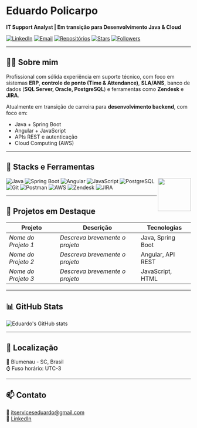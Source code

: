 # Eduardo Policarpo

**IT Support Analyst | Em transição para Desenvolvimento Java & Cloud**

[![LinkedIn](https://img.shields.io/badge/LinkedIn-0077B5?style=for-the-badge&logo=linkedin&logoColor=white)](https://www.linkedin.com/in/eduardopolicarpotechsupport)
[![Email](https://img.shields.io/badge/Gmail-D14836?style=for-the-badge&logo=gmail&logoColor=white)](mailto:eduardo.seuemail@gmail.com)
[![Repositórios](https://img.shields.io/badge/Repositórios-0059D6?style=for-the-badge&logo=github&logoColor=white)](https://github.com/edupolicarpo?tab=repositories)
[![Stars](https://img.shields.io/github/stars/edupolicarpo?style=for-the-badge&label=Stars&color=blue&logo=github&logoColor=white)](https://github.com/edupolicarpo?tab=stars)
[![Followers](https://img.shields.io/github/followers/edupolicarpo?label=Seguidores&style=for-the-badge&color=red&logo=github&logoColor=white)](https://github.com/edupolicarpo?tab=followers)

---

## 🧑‍💻 Sobre mim

Profissional com sólida experiência em suporte técnico, com foco em sistemas **ERP**, **controle de ponto (Time & Attendance)**, **SLA/ANS**, banco de dados (**SQL Server, Oracle, PostgreSQL**) e ferramentas como **Zendesk** e **JIRA**.

Atualmente em transição de carreira para **desenvolvimento backend**, com foco em:

- Java + Spring Boot  
- Angular + JavaScript  
- APIs REST e autenticação  
- Cloud Computing (AWS)

---

## 🧰 Stacks e Ferramentas  
<img src="https://cdn.jsdelivr.net/gh/Th3Wall/assets-cdn/books/book-reading.gif" width="90" align="right"/>

![Java](https://img.shields.io/badge/Java-ED8B00?style=for-the-badge&logo=java&logoColor=white)
![Spring Boot](https://img.shields.io/badge/Spring_Boot-6DB33F?style=for-the-badge&logo=springboot&logoColor=white)
![Angular](https://img.shields.io/badge/Angular-DD0031?style=for-the-badge&logo=angular&logoColor=white)
![JavaScript](https://img.shields.io/badge/JavaScript-F7DF1E?style=for-the-badge&logo=javascript&logoColor=black)
![PostgreSQL](https://img.shields.io/badge/PostgreSQL-316192?style=for-the-badge&logo=postgresql&logoColor=white)
![Git](https://img.shields.io/badge/Git-F05032?style=for-the-badge&logo=git&logoColor=white)
![Postman](https://img.shields.io/badge/Postman-FF6C37?style=for-the-badge&logo=postman&logoColor=white)
![AWS](https://img.shields.io/badge/AWS-FF9900?style=for-the-badge&logo=amazonaws&logoColor=white)
![Zendesk](https://img.shields.io/badge/Zendesk-03363D?style=for-the-badge&logo=zendesk&logoColor=white)
![JIRA](https://img.shields.io/badge/JIRA-0052CC?style=for-the-badge&logo=jira&logoColor=white)

---

## 📌 Projetos em Destaque

| Projeto | Descrição | Tecnologias |
|--------|-----------|-------------|
| *Nome do Projeto 1* | *Descreva brevemente o projeto* | Java, Spring Boot |
| *Nome do Projeto 2* | *Descreva brevemente o projeto* | Angular, API REST |
| *Nome do Projeto 3* | *Descreva brevemente o projeto* | JavaScript, HTML |

---

## 📊 GitHub Stats

![Eduardo's GitHub stats](https://github-readme-stats.vercel.app/api?username=edupolicarpo&show_icons=true&theme=tokyonight)

---

## 📍 Localização

📌 Blumenau - SC, Brasil  
⌚ Fuso horário: UTC-3

---

## 📫 Contato

📧 itserviceseduardo@gmail.com  
🔗 [LinkedIn](https://www.linkedin.com/in/eduardopolicarpotechsupport)
